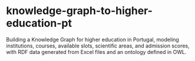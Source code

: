 # knowledge-graph-to-higher-education-pt
Building a Knowledge Graph for higher education in Portugal, modeling institutions, courses, available slots, scientific areas, and admission scores, with RDF data generated from Excel files and an ontology defined in OWL.
